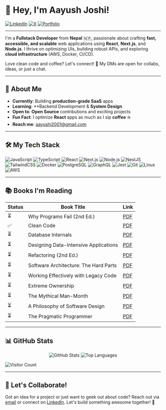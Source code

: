 # 👋 Hey, I'm Aayush Joshi!

<p align="start">
  <a href="https://www.linkedin.com/in/aayush-joshi-dev10/"><img alt="LinkedIn" src="https://img.shields.io/badge/LinkedIn-%230077B5.svg?style=for-the-badge&logo=linkedin&logoColor=white"></a>
  <a href="https://x.com/AayushJ04204134"><img alt="X" src="https://img.shields.io/badge/X-%231DA1F2.svg?style=for-the-badge&logo=x&logoColor=white"></a>
  <a href="https://www.joshiaayush.com.np/"><img alt="Portfolio" src="https://img.shields.io/badge/Portfolio-%23000000.svg?style=for-the-badge&logo=vercel&logoColor=white"></a>
</p>

---

I'm a **Fullstack Developer** from **Nepal** 🇳🇵, passionate about crafting **fast, accessible, and scalable** web applications using **React**, **Next.js**, and **Node.js**. I thrive on optimizing UIs, building robust APIs, and exploring **cloud infrastructure** (AWS, Docker, CI/CD).  

Love clean code and coffee? Let's connect! 🚀 My DMs are open for collabs, ideas, or just a chat.

---

## 🌟 About Me

- **Currently**: Building **production-grade SaaS** apps
- **Learning**: **Backend Development & **System Design**
- **Open to**: **Open Source** contributions and exciting projects
- **Fun Fact**: I optimize **React** apps as much as I sip **coffee** ☕
- **Reach me**: [aayushj2001@gmail.com](mailto:aayushj2001@gmail.com)

---

## 🛠️ My Tech Stack

<p align="left">
  <img src="https://img.shields.io/badge/JavaScript-F7DF1E?style=flat-square&logo=javascript&logoColor=black" alt="JavaScript"/>
  <img src="https://img.shields.io/badge/TypeScript-3178C6?style=flat-square&logo=typescript&logoColor=white" alt="TypeScript"/>
  <img src="https://img.shields.io/badge/React-61DAFB?style=flat-square&logo=react&logoColor=black" alt="React"/>
  <img src="https://img.shields.io/badge/Next.js-000000?style=flat-square&logo=nextdotjs&logoColor=white" alt="Next.js"/>
  <img src="https://img.shields.io/badge/Node.js-339933?style=flat-square&logo=node.js&logoColor=white" alt="Node.js"/>
  <img src="https://img.shields.io/badge/NestJS-E0234E?style=flat-square&logo=nestjs&logoColor=white" alt="NestJS"/>
  <img src="https://img.shields.io/badge/TailwindCSS-06B6D4?style=flat-square&logo=tailwindcss&logoColor=white" alt="TailwindCSS"/>
  <img src="https://img.shields.io/badge/Docker-2496ED?style=flat-square&logo=docker&logoColor=white" alt="Docker"/>
  <img src="https://img.shields.io/badge/PostgreSQL-4169E1?style=flat-square&logo=postgresql&logoColor=white" alt="PostgreSQL"/>
  <img src="https://img.shields.io/badge/GraphQL-E10098?style=flat-square&logo=graphql&logoColor=white" alt="GraphQL"/>
  <img src="https://img.shields.io/badge/Jest-C21325?style=flat-square&logo=jest&logoColor=white" alt="Jest"/>
  <img src="https://img.shields.io/badge/Git-F05032?style=flat-square&logo=git&logoColor=white" alt="Git"/>
  <img src="https://img.shields.io/badge/Linux-FCC624?style=flat-square&logo=linux&logoColor=black" alt="Linux"/>
  <img src="https://img.shields.io/badge/AWS-232F3E?style=flat-square&logo=amazonaws&logoColor=white" alt="AWS"/>
</p>

---

## 📚 Books I'm Reading

| Status | Book Title | Link |
|--------|------------|------|
| ⏳ | Why Programs Fail (2nd Ed.) | [PDF](https://github.com/aplombDev/pdf/blob/main/Andreas_Zeller_Why_Programs_Fail_Second_Edition_A_Guide_to_Systematic_Debugging__2009.pdf) |
| ✅ | Clean Code | [PDF](https://github.com/aplombDev/pdf/blob/main/Clean.Code.A.Handbook.of.Agile.Software.Craftsmanship.pdf) |
| ⏳ | Database Internals | [PDF](https://github.com/aplombDev/pdf/blob/main/Database%20Internals.pdf) |
| ⏳ | Designing Data-Intensive Applications | [PDF](https://github.com/aplombDev/pdf/blob/main/Designing%20Data-Intensive%20Applications%20The%20Big%20Ideas%20Behind%20Reliable%2C%20Scalable%2C%20and%20Maintainable%20Systems%20(%20PDFDrive%20).pdf) |
| ⏳ | Refactoring (2nd Ed.) | [PDF](https://github.com/aplombDev/pdf/blob/main/Refactoring.Improving.the.Design.of.Existing.Code.2nd.edition.www.EBooksWorld.ir.pdf) |
| ⏳ | Software Architecture: The Hard Parts | [PDF](https://github.com/aplombDev/pdf/blob/main/Software.Architecture.The.Hard.Parts.Neal.Ford.OReilly.9781492086895.EBooksWorld.ir.pdf) |
| ⏳ | Working Effectively with Legacy Code | [PDF](https://github.com/aplombDev/pdf/blob/main/Working.Effectively.with.Legacy.Code..www.EBooksWorld.ir.pdf) |
| ⏳ | Extreme Ownership | [PDF](https://github.com/aplombDev/pdf/blob/main/extreme_ownership__how_us_navy_seals_lead_and_win.pdf) |
| ⏳ | The Mythical Man-Month | [PDF](https://github.com/aplombDev/pdf/blob/main/mythical-man-month.pdf) |
| ⏳ | A Philosophy of Software Design | [PDF](https://github.com/aplombDev/pdf/blob/main/psd.pdf) |
| ⏳ | The Pragmatic Programmer | [PDF](https://github.com/aplombDev/pdf/blob/main/the-pragmatic-programmer.pdf) |

---

## 📊 GitHub Stats

<p align="center">
  <img src="https://github-readme-stats.vercel.app/api?username=aplombDev&show_icons=true&theme=radical&hide_border=true" alt="GitHub Stats" />
  <img src="https://github-readme-stats.vercel.app/api/top-langs?username=aplombDev&layout=compact&theme=radical&hide_border=true" alt="Top Languages" />
</p>

<p align="start">
  <img src="https://visitor-badge.laobi.icu/badge?page_id=aplombDev&color=blue&style=flat-square" alt="Visitor Count"/>
</p>

---

## 🤝 Let's Collaborate!

Got an idea for a project or just want to geek out about code? Reach out via [email](mailto:aayushj2001@gmail.com) or connect on [LinkedIn](https://www.linkedin.com/in/aayush-joshi-dev10/). Let's build something awesome together! 🚀
